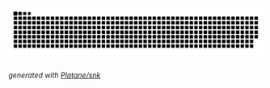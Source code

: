 <picture>
  <source media="(prefers-color-scheme: dark)" srcset="https://raw.githubusercontent.com/alomerry/github-yearly-contributions/output/github-contribution-grid-snake-dark.svg">
  <source media="(prefers-color-scheme: light)" srcset="https://raw.githubusercontent.com/alomerry/github-yearly-contributions/output/github-contribution-grid-snake.svg">
  <img alt="github contribution grid snake animation" src="https://raw.githubusercontent.com/alomerry/github-yearly-contributions/output/github-contribution-grid-snake.svg">
</picture>

_generated with [Platane/snk](https://github.com/Platane/snk)_
